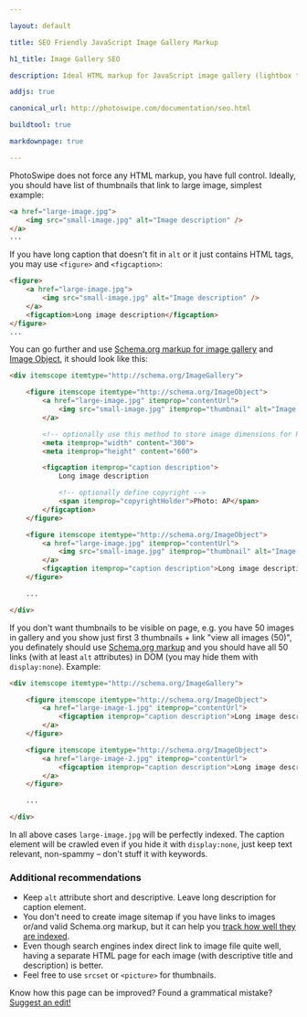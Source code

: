 ```yaml
---

layout: default

title: SEO Friendly JavaScript Image Gallery Markup

h1_title: Image Gallery SEO

description: Ideal HTML markup for JavaScript image gallery (lightbox type).

addjs: true

canonical_url: http://photoswipe.com/documentation/seo.html

buildtool: true

markdownpage: true

---
```


PhotoSwipe does not force any HTML markup, you have full control. Ideally, you should have list of thumbnails that link to large image, simplest example:

```html
<a href="large-image.jpg">
    <img src="small-image.jpg" alt="Image description" />
</a>
...
```

If you have long caption that doesn't fit in `alt` or it just contains HTML tags, you may use `<figure>` and `<figcaption>`:

```html
<figure>
	<a href="large-image.jpg">
	    <img src="small-image.jpg" alt="Image description" />
	</a>
	<figcaption>Long image description</figcaption>
</figure>
...
```

You can go further and use [Schema.org markup for image gallery](http://schema.org/ImageGallery) and [Image Object](http://schema.org/ImageObject), it should look like this:

```html
<div itemscope itemtype="http://schema.org/ImageGallery">

	<figure itemscope itemtype="http://schema.org/ImageObject">
		<a href="large-image.jpg" itemprop="contentUrl">
		    <img src="small-image.jpg" itemprop="thumbnail" alt="Image description" />
		</a>

		<!-- optionally use this method to store image dimensions for PhotoSwipe -->
		<meta itemprop="width" content="300">
		<meta itemprop="height" content="600">

		<figcaption itemprop="caption description">
			Long image description

			<!-- optionally define copyright -->
			<span itemprop="copyrightHolder">Photo: AP</span>
		</figcaption>
	</figure>

	<figure itemscope itemtype="http://schema.org/ImageObject">
		<a href="large-image.jpg" itemprop="contentUrl">
		    <img src="small-image.jpg" itemprop="thumbnail" alt="Image description" />
		</a>
		<figcaption itemprop="caption description">Long image description</figcaption>
	</figure>

	...

</div>
```

If you don't want thumbnails to be visible on page, e.g. you have 50 images in gallery and you show just first 3 thumbnails + link "view all images (50)", you definately should use [Schema.org markup](http://schema.org/ImageGallery) and you should have all 50 links (with at least `alt` attributes) in DOM (you may hide them with `display:none`). Example:

```html
<div itemscope itemtype="http://schema.org/ImageGallery">

	<figure itemscope itemtype="http://schema.org/ImageObject">
		<a href="large-image-1.jpg" itemprop="contentUrl">
		    <figcaption itemprop="caption description">Long image description 1</figcaption>
		</a>
	</figure>

	<figure itemscope itemtype="http://schema.org/ImageObject">
		<a href="large-image-2.jpg" itemprop="contentUrl">
		    <figcaption itemprop="caption description">Long image description 2</figcaption>
		</a>
	</figure>

	...

</div>
```

In all above cases `large-image.jpg` will be perfectly indexed. The caption element will be crawled even if you hide it with `display:none`, just keep text relevant, non-spammy &ndash; don't stuff it with keywords.



### Additional recommendations

- Keep `alt` attribute short and descriptive. Leave long description for caption element.
- You don't need to create image sitemap if you have links to images or/and valid Schema.org markup, but it can help you [track how well they are indexed](http://webmasters.stackexchange.com/a/5151).
- Even though search engines index direct link to image file quite well, having a separate HTML page for each image (with descriptive title and description) is better.
- Feel free to use `srcset` or `<picture>` for thumbnails.

Know how this page can be improved? Found a grammatical mistake? [Suggest an edit!](https://github.com/dimsemenov/PhotoSwipe/blob/master/website/documentation/seo.md)






